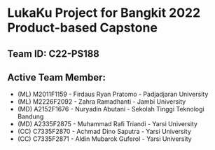 # LukaKu Project for Bangkit 2022 Product-based Capstone

## Team ID: C22-PS188

## Active Team Member:
- (ML) M2011F1159 - Firdaus Ryan Pratomo - Padjadjaran University
- (ML) M2226F2092 - Zahra Ramadhanti - Jambi University
- (MD) A2152F1676 - Nuryadin Abutani - Sekolah Tinggi Teknologi Bandung
- (MD) A2335F2875 - Muhammad Rafi Triandi - Yarsi University
- (CC) C7335F2870 - Achmad Dino Saputra  - Yarsi University
- (CC) C7335F2871 - Aldin Mubarok Guferol  - Yarsi University